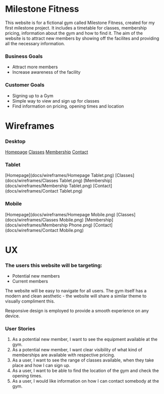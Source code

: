 # Milestone Fitness

This website is for a fictional gym called Milestone Fitness, created for my first milestone project. It includes a timetable for classes, membership pricing, information about the gym and how to find it. The aim of the website is to attract new members by showing off the facilites and providing all the necessary information.

### Business Goals
* Attract more members 
* Increase awareness of the facility

### Customer Goals
* Signing up to a Gym
* Simple way to view and sign up for classes
* Find information on pricing, opening times and location

# Wireframes

### Desktop
[Homepage](docs/wireframes/Homepage.png)
[Classes](docs/wireframes/Classes.png)
[Membership](docs/wireframes/Membership.png)
[Contact](docs/wireframes/Contact.png)

### Tablet

[Homepage](docs/wireframes/Homepage Tablet.png)
[Classes](docs/wireframes/Classes Tablet.png)
[Membership](docs/wireframes/Membership Tablet.png)
[Contact](docs/wireframes/Contact Tablet.png)

### Mobile

[Homepage](docs/wireframes/Homepage Mobile.png)
[Classes](docs/wireframes/Classes Mobile.png)
[Membership](docs/wireframes/Membership Phone.png)
[Contact](docs/wireframes/Contact Mobile.png)

# UX

### The users this website will be targeting:
* Potential new members
* Current members

The website will be easy to navigate for all users. The gym itself has a modern and clean aesthetic - the website will share a similar theme to visually compliment this. 

Responsive design is employed to provide a smooth experience on any device.

### User Stories
1. As a potential new member, I want to see the equipment available at the gym.
2. As a potential new member, I want clear visibility of what kind of memberships are available with respective pricing.
3. As a user, I want to see the range of classes available, when they take place and how I can sign up.
4. As a user, I want to be able to find the location of the gym and check the opening times.
5. As a user, I would like information on how I can contact somebody at the gym.